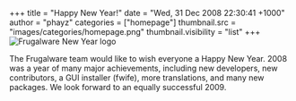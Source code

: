 +++
title = "Happy New Year!"
date = "Wed, 31 Dec 2008 22:30:41 +1000"
author = "phayz"
categories = ["homepage"]
thumbnail.src = "images/categories/homepage.png"
thumbnail.visibility = "list"
+++
![Frugalware New Year logo](images/data/logo-newyear.png)  

 The Frugalware team would like to wish everyone a Happy New Year. 2008 was a year of many major achievements, including new developers, new contributors, a GUI installer (fwife), more translations, and many new packages. We look forward to an equally successful 2009.